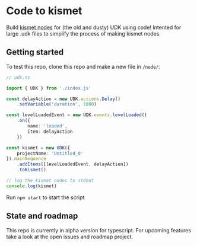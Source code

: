 # Code to kismet

Build [kismet nodes][kismetUserGuide] for (the old and dusty) UDK using code! Intented for large .udk files to simplify the process of making kismet nodes

## Getting started

To test this repo, clone this repo and make a new file in `/node/`:
```ts
// udk.ts

import { UDK } from './index.js'

const delayAction = new UDK.actions.Delay()
    .setVariable('duration', 1000)

const levelLoadedEvent = new UDK.events.levelLoaded()
    .on({
        name: 'loaded',
        item: delayAction
    })

const kismet = new UDK({
    projectName: 'Untitled_0'
}).mainSequence
    .addItems([levelLoadedEvent, delayAction])
    .toKismet()

// log the kismet nodes to stdout
console.log(kismet)
```

Run `npm start` to start the script

## State and roadmap

This repo is currently in alpha version for typescript. For upcoming features take a look at the open issues and roadmap project.

[kismetUserGuide]: https://docs.unrealengine.com/udk/Three/KismetUserGuide.html
